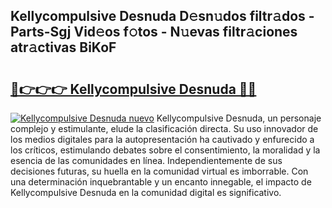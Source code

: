 ## Kellycompulsive Desnuda D𝚎sn𝚞dos filtr𝚊dos - Parts-Sgj Vid𝚎os f𝚘tos - N𝚞evas filtr𝚊ciones atr𝚊ctivas BiKoF

# <h2><a href="http://mb92842.tromn.icu/?c=Kellycompulsive+Desnuda">🔗👉👉👉 Kellycompulsive Desnuda 🔗🔗</a></h2>

[![Kellycompulsive Desnuda nuevo](https://i.imgur.com/pEAQMta.gif)](http://mb92842.tromn.icu/?c=Kellycompulsive+Desnuda)
Kellycompulsive Desnuda, un personaje complejo y estimulante, elude la clasificación directa. Su uso innovador de los medios digitales para la autopresentación ha cautivado y enfurecido a los críticos, estimulando debates sobre el consentimiento, la moralidad y la esencia de las comunidades en línea. Independientemente de sus decisiones futuras, su huella en la comunidad virtual es imborrable. Con una determinación inquebrantable y un encanto innegable, el impacto de Kellycompulsive Desnuda en la comunidad digital es significativo.
